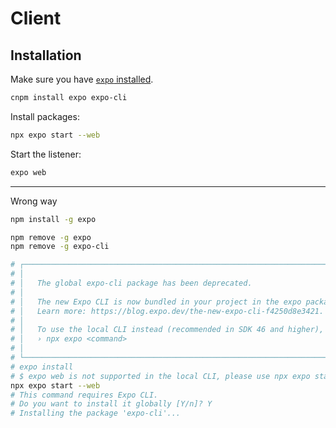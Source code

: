 # Client

## Installation

Make sure you have [`expo` installed](https://docs.expo.dev/more/expo-cli/#installation).

```bash
cnpm install expo expo-cli
```

Install packages:

```bash
npx expo start --web
```

Start the listener:

```bash
expo web
```

---

Wrong way

```bash
npm install -g expo

npm remove -g expo
npm remove -g expo-cli
```

```bash
# ┌───────────────────────────────────────────────────────────────────────────┐
# │                                                                           │
# │   The global expo-cli package has been deprecated.                        │
# │                                                                           │
# │   The new Expo CLI is now bundled in your project in the expo package.    │
# │   Learn more: https://blog.expo.dev/the-new-expo-cli-f4250d8e3421.        │
# │                                                                           │
# │   To use the local CLI instead (recommended in SDK 46 and higher), run:   │
# │   › npx expo <command>                                                    │
# │                                                                           │
# └───────────────────────────────────────────────────────────────────────────┘
# expo install
# $ expo web is not supported in the local CLI, please use npx expo start --web instead
npx expo start --web
# This command requires Expo CLI.
# Do you want to install it globally [Y/n]? Y
# Installing the package 'expo-cli'...
```
